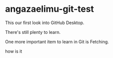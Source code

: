 # angazaelimu-git-test

This our first look into GitHub Desktop. 

There's still plenty to learn.

One more important item to learn in Git is Fetching. 
 
how is it